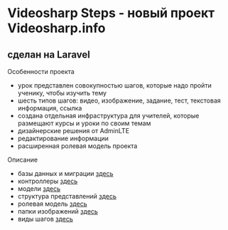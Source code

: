 # Videosharp Steps - новый проект Videosharp.info
## сделан на Laravel

Особенности проекта
- урок представлен совокупностью шагов, которые надо пройти ученику, чтобы изучить тему
- шесть типов шагов: видео, изображение, задание, тест, текстовая информация, ссылка
- создана отдельная инфраструктура для учителей, которые размещают курсы и уроки по своим темам
- дизайнерские решения от AdminLTE
- редактирование информации
- расширенная ролевая модель проекта


Описание
- базы данных и миграции [здесь](https://laravel.com/docs/routing)
- контроллеры  [здесь](https://laravel.com/docs/routing)
- модели  [здесь](https://laravel.com/docs/routing)
- структура представлений [здесь](https://laravel.com/docs/routing)
- ролевая модель [здесь](https://laravel.com/docs/routing)
- папки изображений [здесь](https://laravel.com/docs/routing)
- виды шагов [здесь](https://laravel.com/docs/routing)
